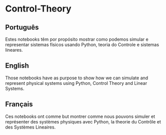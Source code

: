 # Control-Theory

## Português

Estes notebooks têm por propósito mostrar como podemos simular e representar
sistemas físicos usando Python, teoria do Controle e sistemas lineares.

## English

Those notebooks have as purpose to show how we can simulate and represent
physical systems using Python, Control Theory and Linear Systems.

## Français

Ces notebooks ont comme but montrer comme nous pouvons simuler et représenter
des systèmes physiques avec Python, la theorie du Contrôle et des Systèmes
Lineaires.
